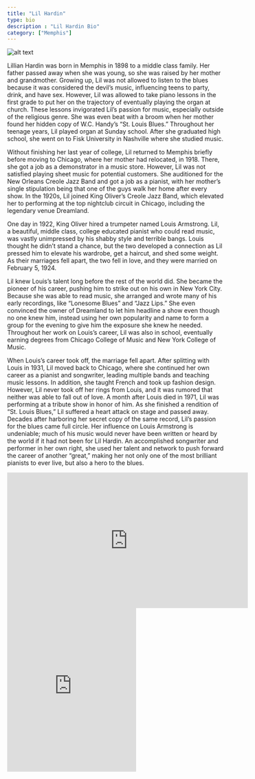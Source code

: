```yaml
---
title: "Lil Hardin"
type: bio
description : "Lil Hardin Bio"
category: ["Memphis"]
---
```

![alt text](/images/lilhardin.jpg)

Lillian Hardin was born in Memphis in 1898 to a middle class family. Her father passed away when she was young, so she was raised by her mother and grandmother. Growing up, Lil was not allowed to listen to the blues because it was considered the devil’s music, influencing teens to party, drink, and have sex. However, Lil was allowed to take piano lessons in the first grade to put her on the trajectory of eventually playing the organ at church. These lessons invigorated Lil’s passion for music, especially outside of the religious genre. She was even beat with a broom when her mother found her hidden copy of W.C. Handy’s “St. Louis Blues.” Throughout her teenage years, Lil played organ at Sunday school. After she graduated high school, she went on to Fisk University in Nashville where she studied music. 

Without finishing her last year of college, Lil returned to Memphis briefly before moving to Chicago, where her mother had relocated, in 1918. There, she got a job as a demonstrator in a music store. However, Lil was not satisfied playing sheet music for potential customers. She auditioned for the New Orleans Creole Jazz Band and got a job as a pianist, with her mother’s single stipulation being that one of the guys walk her home after every show. In the 1920s, Lil joined King Oliver’s Creole Jazz Band, which elevated her to performing at the top nightclub circuit in Chicago, including the legendary venue Dreamland. 

One day in 1922, King Oliver hired a trumpeter named Louis Armstrong. Lil, a beautiful, middle class, college educated pianist who could read music, was vastly unimpressed by his shabby style and terrible bangs. Louis thought he didn’t stand a chance, but the two developed a connection as Lil pressed him to elevate his wardrobe, get a haircut, and shed some weight. As their marriages fell apart, the two fell in love, and they were married on February 5, 1924. 

Lil knew Louis’s talent long before the rest of the world did. She became the pioneer of his career, pushing him to strike out on his own in New York City. Because she was able to read music, she arranged and wrote many of his early recordings, like “Lonesome Blues” and “Jazz Lips.” She even convinced the owner of Dreamland to let him headline a show even though no one knew him, instead using her own popularity and name to form a group for the evening to give him the exposure she knew he needed. Throughout her work on Louis’s career, Lil was also in school, eventually earning degrees from Chicago College of Music and New York College of Music.

When Louis’s career took off, the marriage fell apart. After splitting with Louis in 1931, Lil moved back to Chicago, where she continued her own career as a pianist and songwriter, leading multiple bands and teaching music lessons. In addition, she taught French and took up fashion design. However, Lil never took off her rings from Louis, and it was rumored that neither was able to fall out of love. A month after Louis died in 1971, Lil was performing at a tribute show in honor of him. As she finished a rendition of “St. Louis Blues,” Lil suffered a heart attack on stage and passed away. Decades after harboring her secret copy of the same record, Lil’s passion for the blues came full circle. Her influence on Louis Armstrong is undeniable; much of his music would never have been written or heard by the world if it had not been for Lil Hardin. An accomplished songwriter and performer in her own right, she used her talent and network to push forward the career of another “great,” making her not only one of the most brilliant pianists to ever live, but also a hero to the blues. 
<iframe width="560" height="315" src="https://www.youtube.com/embed/4NeWjL7NZ2U" frameborder="0" allow="accelerometer; autoplay; encrypted-media; gyroscope; picture-in-picture" allowfullscreen></iframe>
<iframe src="https://open.spotify.com/embed/artist/5YBvQCeoo49EF0KVPYlFHj" width="300" height="380" frameborder="0" allowtransparency="true" allow="encrypted-media"></iframe>



